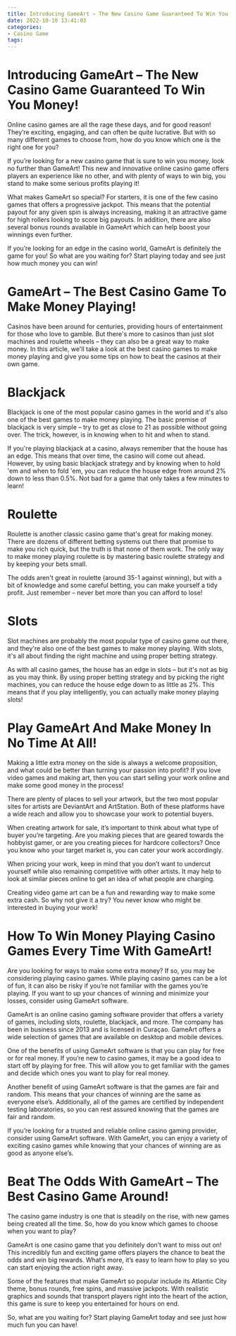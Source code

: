 ```yaml
---
title: Introducing GameArt – The New Casino Game Guaranteed To Win You Money!
date: 2022-10-10 13:41:03
categories:
- Casino Game
tags:
---
```



#  Introducing GameArt – The New Casino Game Guaranteed To Win You Money!

Online casino games are all the rage these days, and for good reason! They’re exciting, engaging, and can often be quite lucrative. But with so many different games to choose from, how do you know which one is the right one for you?

If you’re looking for a new casino game that is sure to win you money, look no further than GameArt! This new and innovative online casino game offers players an experience like no other, and with plenty of ways to win big, you stand to make some serious profits playing it!

What makes GameArt so special? For starters, it is one of the few casino games that offers a progressive jackpot. This means that the potential payout for any given spin is always increasing, making it an attractive game for high rollers looking to score big payouts. In addition, there are also several bonus rounds available in GameArt which can help boost your winnings even further.

If you’re looking for an edge in the casino world, GameArt is definitely the game for you! So what are you waiting for? Start playing today and see just how much money you can win!

#  GameArt – The Best Casino Game To Make Money Playing!

Casinos have been around for centuries, providing hours of entertainment for those who love to gamble. But there's more to casinos than just slot machines and roulette wheels – they can also be a great way to make money. In this article, we'll take a look at the best casino games to make money playing and give you some tips on how to beat the casinos at their own game.

# Blackjack

Blackjack is one of the most popular casino games in the world and it's also one of the best games to make money playing. The basic premise of blackjack is very simple – try to get as close to 21 as possible without going over. The trick, however, is in knowing when to hit and when to stand.

If you're playing blackjack at a casino, always remember that the house has an edge. This means that over time, the casino will come out ahead. However, by using basic blackjack strategy and by knowing when to hold 'em and when to fold 'em, you can reduce the house edge from around 2% down to less than 0.5%. Not bad for a game that only takes a few minutes to learn!

# Roulette

Roulette is another classic casino game that's great for making money. There are dozens of different betting systems out there that promise to make you rich quick, but the truth is that none of them work. The only way to make money playing roulette is by mastering basic roulette strategy and by keeping your bets small.

The odds aren't great in roulette (around 35-1 against winning), but with a bit of knowledge and some careful betting, you can make yourself a tidy profit. Just remember – never bet more than you can afford to lose!

# Slots

 Slot machines are probably the most popular type of casino game out there, and they're also one of the best games to make money playing. With slots, it's all about finding the right machine and using proper betting strategy.

As with all casino games, the house has an edge in slots – but it's not as big as you may think. By using proper betting strategy and by picking the right machines, you can reduce the house edge down to as little as 2%. This means that if you play intelligently, you can actually make money playing slots!

#  Play GameArt And Make Money In No Time At All!

Making a little extra money on the side is always a welcome proposition, and what could be better than turning your passion into profit? If you love video games and making art, then you can start selling your work online and make some good money in the process!

There are plenty of places to sell your artwork, but the two most popular sites for artists are DeviantArt and ArtStation. Both of these platforms have a wide reach and allow you to showcase your work to potential buyers.

When creating artwork for sale, it’s important to think about what type of buyer you’re targeting. Are you making pieces that are geared towards the hobbyist gamer, or are you creating pieces for hardcore collectors? Once you know who your target market is, you can cater your work accordingly.

When pricing your work, keep in mind that you don’t want to undercut yourself while also remaining competitive with other artists. It may help to look at similar pieces online to get an idea of what people are charging.

Creating video game art can be a fun and rewarding way to make some extra cash. So why not give it a try? You never know who might be interested in buying your work!

#  How To Win Money Playing Casino Games Every Time With GameArt!

Are you looking for ways to make some extra money? If so, you may be considering playing casino games. While playing casino games can be a lot of fun, it can also be risky if you’re not familiar with the games you’re playing. If you want to up your chances of winning and minimize your losses, consider using GameArt software.

GameArt is an online casino gaming software provider that offers a variety of games, including slots, roulette, blackjack, and more. The company has been in business since 2013 and is licensed in Curaçao. GameArt offers a wide selection of games that are available on desktop and mobile devices.

One of the benefits of using GameArt software is that you can play for free or for real money. If you’re new to casino games, it may be a good idea to start off by playing for free. This will allow you to get familiar with the games and decide which ones you want to play for real money.

Another benefit of using GameArt software is that the games are fair and random. This means that your chances of winning are the same as everyone else’s. Additionally, all of the games are certified by independent testing laboratories, so you can rest assured knowing that the games are fair and random.

If you’re looking for a trusted and reliable online casino gaming provider, consider using GameArt software. With GameArt, you can enjoy a variety of exciting casino games while knowing that your chances of winning are as good as anyone else’s.

#  Beat The Odds With GameArt – The Best Casino Game Around!

The casino game industry is one that is steadily on the rise, with new games being created all the time. So, how do you know which games to choose when you want to play?

GameArt is one casino game that you definitely don’t want to miss out on! This incredibly fun and exciting game offers players the chance to beat the odds and win big rewards. What’s more, it’s easy to learn how to play so you can start enjoying the action right away.

Some of the features that make GameArt so popular include its Atlantic City theme, bonus rounds, free spins, and massive jackpots. With realistic graphics and sounds that transport players right into the heart of the action, this game is sure to keep you entertained for hours on end.

So, what are you waiting for? Start playing GameArt today and see just how much fun you can have!